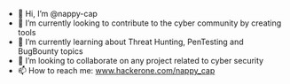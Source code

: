 - 👋 Hi, I’m @nappy-cap
- 👀 I’m currently looking to contribute to the cyber community by creating tools
- 🌱 I’m currently learning about Threat Hunting, PenTesting and BugBounty topics
- 💞️ I’m looking to collaborate on any project related to cyber security
- 📫 How to reach me: www.hackerone.com/nappy_cap

<!---
nappy-cap/nappy-cap is a ✨ special ✨ repository because its `README.md` (this file) appears on your GitHub profile.
You can click the Preview link to take a look at your changes.
--->
